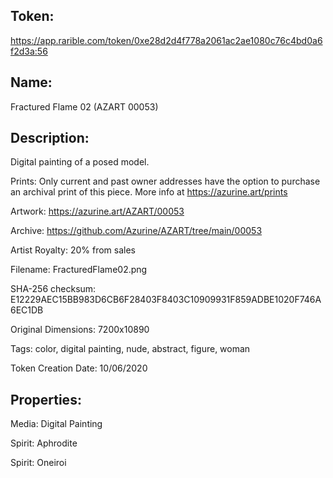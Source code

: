 ## Token:

https://app.rarible.com/token/0xe28d2d4f778a2061ac2ae1080c76c4bd0a6f2d3a:56

## Name:

Fractured Flame 02 (AZART 00053)

## Description: 

Digital painting of a posed model.

Prints: Only current and past owner addresses have the option to purchase an archival print of this piece. More info at https://azurine.art/prints

Artwork: https://azurine.art/AZART/00053

Archive: https://github.com/Azurine/AZART/tree/main/00053

Artist Royalty: 20% from sales

Filename: FracturedFlame02.png

SHA-256 checksum: E12229AEC15BB983D6CB6F28403F8403C10909931F859ADBE1020F746A6EC1DB

Original Dimensions: 7200x10890

Tags: color, digital painting, nude, abstract, figure, woman 

Token Creation Date: 10/06/2020

## Properties:

Media: Digital Painting

Spirit: Aphrodite

Spirit: Oneiroi